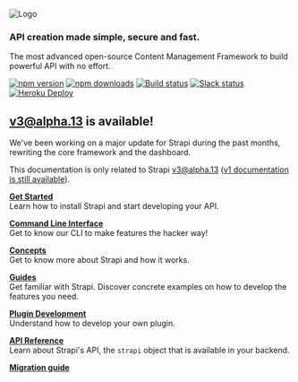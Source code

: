 ![Logo](https://cldup.com/7umchwdUBh.png)<!-- {.text-center} -->

### API creation made simple, secure and fast.
The most advanced open-source Content Management Framework to build powerful API with no effort.

[![npm version](https://img.shields.io/npm/v/strapi.svg)](https://www.npmjs.org/package/strapi)
[![npm downloads](https://img.shields.io/npm/dm/strapi.svg)](https://www.npmjs.org/package/strapi)
[![Build status](https://travis-ci.org/strapi/strapi.svg?branch=master)](https://travis-ci.org/strapi/strapi)
[![Slack status](http://strapi-slack.herokuapp.com/badge.svg)](http://slack.strapi.io)
[![Heroku Deploy](https://www.herokucdn.com/deploy/button.svg)](https://heroku.com/deploy?template=https://github.com/strapi/strapi-heroku-app)<!-- {height=20} -->

## v3@alpha.13 is available!
We've been working on a major update for Strapi during the past months, rewriting the core framework and the dashboard.

This documentation is only related to Strapi v3@alpha.13 ([v1 documentation is still available](http://strapi.io/documentation/1.x.x)).

**[Get Started](getting-started/installation.md)**<br />
Learn how to install Strapi and start developing your API.

**[Command Line Interface](cli/CLI.md)**<br />
Get to know our CLI to make features the hacker way!

**[Concepts](concepts/concepts.md)**<br />
Get to know more about Strapi and how it works.

**[Guides](configurations/configurations.md)**<br />
Get familiar with Strapi. Discover concrete examples on how to develop the features you need.

**[Plugin Development](plugin-development/quick-start.md)**<br />
Understand how to develop your own plugin.

**[API Reference](api-reference/reference.md)**<br />
Learn about Strapi's API, the `strapi` object that is available in your backend.

**[Migration guide](migration/migration-guide.md)**<br />
